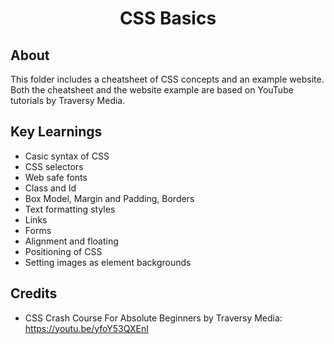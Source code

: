 <h1 align="center">CSS Basics</h1>

<h2>About</h2>
This folder includes a cheatsheet of CSS concepts and an example website. Both the cheatsheet and the website example are based on YouTube tutorials by Traversy Media.

<h2>Key Learnings</h2>

- Casic syntax of CSS 
- CSS selectors
- Web safe fonts 
- Class and Id 
- Box Model, Margin and Padding, Borders
- Text formatting styles
- Links
- Forms
- Alignment and floating
- Positioning of CSS
- Setting images as element backgrounds

<h2>Credits</h2>

- CSS Crash Course For Absolute Beginners by Traversy Media: https://youtu.be/yfoY53QXEnI
